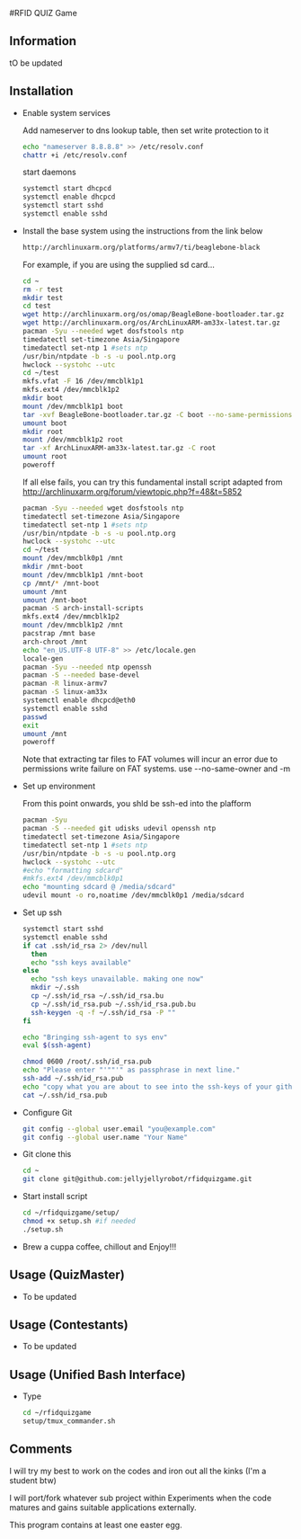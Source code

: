 #RFID QUIZ Game


## Information

tO be updated


## Installation


- Enable system services

  Add nameserver to dns lookup table, then set write protection to it

  ```sh
  echo "nameserver 8.8.8.8" >> /etc/resolv.conf
  chattr +i /etc/resolv.conf
  ```

  start daemons

  ```sh
  systemctl start dhcpcd
  systemctl enable dhcpcd
  systemctl start sshd
  systemctl enable sshd
  ```

- Install the base system using the instructions from the link below

  ```html
  http://archlinuxarm.org/platforms/armv7/ti/beaglebone-black
  ```

  For example, if you are using the supplied sd card...

  ```sh
  cd ~
  rm -r test
  mkdir test
  cd test
  wget http://archlinuxarm.org/os/omap/BeagleBone-bootloader.tar.gz
  wget http://archlinuxarm.org/os/ArchLinuxARM-am33x-latest.tar.gz
  pacman -Syu --needed wget dosfstools ntp
  timedatectl set-timezone Asia/Singapore
  timedatectl set-ntp 1 #sets ntp
  /usr/bin/ntpdate -b -s -u pool.ntp.org
  hwclock --systohc --utc
  cd ~/test
  mkfs.vfat -F 16 /dev/mmcblk1p1
  mkfs.ext4 /dev/mmcblk1p2
  mkdir boot
  mount /dev/mmcblk1p1 boot
  tar -xvf BeagleBone-bootloader.tar.gz -C boot --no-same-permissions --no-same-owner --touch
  umount boot
  mkdir root
  mount /dev/mmcblk1p2 root
  tar -xf ArchLinuxARM-am33x-latest.tar.gz -C root
  umount root
  poweroff
  ```

  If all else fails, you can try this fundamental install script adapted from http://archlinuxarm.org/forum/viewtopic.php?f=48&t=5852

  ```sh
  pacman -Syu --needed wget dosfstools ntp
  timedatectl set-timezone Asia/Singapore
  timedatectl set-ntp 1 #sets ntp
  /usr/bin/ntpdate -b -s -u pool.ntp.org
  hwclock --systohc --utc
  cd ~/test
  mount /dev/mmcblk0p1 /mnt
  mkdir /mnt-boot
  mount /dev/mmcblk1p1 /mnt-boot
  cp /mnt/* /mnt-boot
  umount /mnt
  umount /mnt-boot
  pacman -S arch-install-scripts
  mkfs.ext4 /dev/mmcblk1p2
  mount /dev/mmcblk1p2 /mnt
  pacstrap /mnt base
  arch-chroot /mnt
  echo "en_US.UTF-8 UTF-8" >> /etc/locale.gen
  locale-gen
  pacman -Syu --needed ntp openssh
  pacman -S --needed base-devel
  pacman -R linux-armv7
  pacman -S linux-am33x
  systemctl enable dhcpcd@eth0
  systemctl enable sshd
  passwd
  exit
  umount /mnt
  poweroff
  ```

  Note that extracting tar files to FAT volumes will incur an error due to permissions write failure on FAT systems. use --no-same-owner and -m

- Set up environment

  From this point onwards, you shld be ssh-ed into the plafform

  ```sh
  pacman -Syu
  pacman -S --needed git udisks udevil openssh ntp
  timedatectl set-timezone Asia/Singapore
  timedatectl set-ntp 1 #sets ntp
  /usr/bin/ntpdate -b -s -u pool.ntp.org
  hwclock --systohc --utc
  #echo "formatting sdcard"
  #mkfs.ext4 /dev/mmcblk0p1
  echo "mounting sdcard @ /media/sdcard"
  udevil mount -o ro,noatime /dev/mmcblk0p1 /media/sdcard
  ```


- Set up ssh 

  ```sh
  systemctl start sshd
  systemctl enable sshd
  if cat .ssh/id_rsa 2> /dev/null
    then
    echo "ssh keys available"
  else
    echo "ssh keys unavailable. making one now"
    mkdir ~/.ssh
    cp ~/.ssh/id_rsa ~/.ssh/id_rsa.bu
    cp ~/.ssh/id_rsa.pub ~/.ssh/id_rsa.pub.bu
    ssh-keygen -q -f ~/.ssh/id_rsa -P ""
  fi

  echo "Bringing ssh-agent to sys env"
  eval $(ssh-agent)

  chmod 0600 /root/.ssh/id_rsa.pub
  echo "Please enter "'""'" as passphrase in next line." 
  ssh-add ~/.ssh/id_rsa.pub
  echo "copy what you are about to see into the ssh-keys of your github account"
  cat ~/.ssh/id_rsa.pub
  ```

- Configure Git

  ```sh
  git config --global user.email "you@example.com"
  git config --global user.name "Your Name"
  ```

- Git clone this
  ```sh
  cd ~
  git clone git@github.com:jellyjellyrobot/rfidquizgame.git
  ```

- Start install script

  ```sh
  cd ~/rfidquizgame/setup/
  chmod +x setup.sh #if needed
  ./setup.sh
  ```

- Brew a cuppa coffee, chillout and Enjoy!!!

## Usage (QuizMaster)

- To be updated

## Usage (Contestants)

- To be updated

## Usage (Unified Bash Interface)

- Type

  ```sh
  cd ~/rfidquizgame
  setup/tmux_commander.sh
  ```



## Comments

I will try my best to work on the codes and iron out all the kinks (I'm a student btw)

I will port/fork whatever sub project within Experiments when the code matures and gains suitable applications externally.

This program contains at least one easter egg.